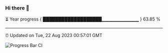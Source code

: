 ### Hi there 👋

⏳ Year progress { ███████████████████▁▁▁▁▁▁▁▁▁▁▁ } 63.85 %

---

⏰ Updated on Tue, 22 Aug 2023 00:57:01 GMT

![Progress Bar CI](https://github.com/liununu/liununu/workflows/Progress%20Bar%20CI/badge.svg)
